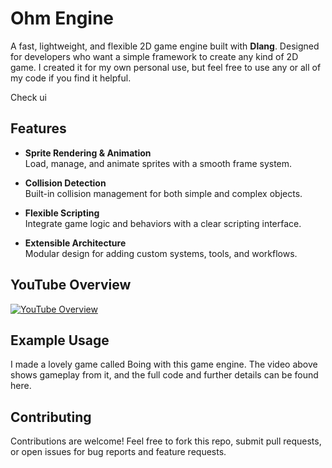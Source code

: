 # Ohm Engine

A fast, lightweight, and flexible 2D game engine built with **Dlang**. Designed for developers who want a simple framework to create any kind of 2D game. I created it for my own personal use, but feel free to use any or all of my code if you find it helpful.

Check ui

## Features

- **Sprite Rendering & Animation**  
  Load, manage, and animate sprites with a smooth frame system.
  
- **Collision Detection**  
  Built-in collision management for both simple and complex objects.

- **Flexible Scripting**  
  Integrate game logic and behaviors with a clear scripting interface.
  
- **Extensible Architecture**  
  Modular design for adding custom systems, tools, and workflows.

## YouTube Overview

[![YouTube Overview](https://img.youtube.com/vi/P7vgFmeguic/0.jpg)](https://www.youtube.com/watch?v=P7vgFmeguic)

## Example Usage
I made a lovely game called Boing with this game engine. The video above shows gameplay from it, and the full code and further details can be found here.

## Contributing

Contributions are welcome! Feel free to fork this repo, submit pull requests, or open issues for bug reports and feature requests.

